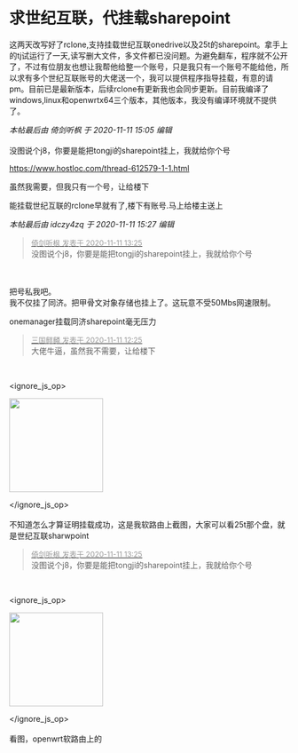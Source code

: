# 求世纪互联，代挂载sharepoint


这两天改写好了rclone,支持挂载世纪互联onedrive以及25t的sharepoint。拿手上的tj试运行了一天,读写删大文件，多文件都已没问题。为避免翻车，程序就不公开了，不过有位朋友也想让我帮他给整一个账号，只是我只有一个账号不能给他，所以求有多个世纪互联账号的大佬送一个，我可以提供程序指导挂载，有意的请pm。目前已是最新版本，后续rclone有更新我也会同步更新。目前我编译了windows,linux和openwrtx64三个版本，其他版本，我没有编译环境就不提供了。

<i class="pstatus"> 本帖最后由 倚剑听枫 于 2020-11-11 15:05 编辑 </i><br />
<br />
没图说个j8，你要是能把tongji的sharepoint挂上，我就给你个号

https://www.hostloc.com/thread-612579-1-1.html<img id="aimg_tM4e1" onclick="zoom(this, this.src, 0, 0, 0)" class="zoom" src="https://cdn.jsdelivr.net/gh/hishis/forum-master/public/images/patch.gif" onmouseover="img_onmouseoverfunc(this)" onload="thumbImg(this)" border="0" alt="" />

虽然我需要，但我只有一个号，让给楼下

能挂载世纪互联的rclone早就有了,楼下有账号.马上给楼主送上

<i class="pstatus"> 本帖最后由 idczy4zq 于 2020-11-11 15:27 编辑 </i><br />
<div class="quote"><blockquote><font size="2"><a href="https://www.hostloc.com/forum.php?mod=redirect&amp;goto=findpost&amp;pid=9436498&amp;ptid=765271" target="_blank"><font color="#999999">倚剑听枫 发表于 2020-11-11 13:25</font></a></font><br />
没图说个j8，你要是能把tongji的sharepoint挂上，我就给你个号</blockquote></div><br />
<br />
把号私我吧。<br />
我不仅挂了同济。把甲骨文对象存储也挂上了。这玩意不受50Mbs网速限制。<br />
<img id="aimg_IlOYO" onclick="zoom(this, this.src, 0, 0, 0)" class="zoom" src="https://pic.downk.cc/item/5fab92251cd1bbb86bf593f5.jpg" onmouseover="img_onmouseoverfunc(this)" onload="thumbImg(this)" border="0" alt="" />

onemanager挂载同济sharepoint毫无压力

<div class="quote"><blockquote><font size="2"><a href="https://www.hostloc.com/forum.php?mod=redirect&amp;goto=findpost&amp;pid=9436223&amp;ptid=765271" target="_blank"><font color="#999999">三国麒麟 发表于 2020-11-11 12:25</font></a></font><br />
大佬牛逼，虽然我不需要，让给楼下</blockquote></div><br />

<ignore_js_op>

<img id="aimg_141170" aid="141170" src="static/image/common/none.gif" zoomfile="forum.php?mod=attachment&aid=MTQxMTcwfDU5NWQxYjg3fDE2MDk1NDc1MjB8NDczNDR8NzY1Mjcx&noupdate=yes&nothumb=yes" file="forum.php?mod=attachment&aid=MTQxMTcwfDU5NWQxYjg3fDE2MDk1NDc1MjB8NDczNDR8NzY1Mjcx&noupdate=yes" class="zoom" onclick="zoom(this, this.src, 0, 0, 0)" width="169" id="aimg_141170" inpost="1" onmouseover="showMenu({'ctrlid':this.id,'pos':'12'})" />

<div class="tip tip_4 aimg_tip" id="aimg_141170_menu" style="position: absolute; display: none" disautofocus="true">
<div class="xs0">
<p><strong>IMG_20201111_175215.jpg</strong> <em class="xg1">(22.93 KB, 下载次数: 1)</em></p>
<p>
<a href="forum.php?mod=attachment&amp;aid=MTQxMTcwfDU5NWQxYjg3fDE2MDk1NDc1MjB8NDczNDR8NzY1Mjcx&amp;nothumb=yes" target="_blank">下载附件</a>

</p>

<p class="xg1 y">2020-11-11 17:54 上传</p>

</div>
<div class="tip_horn"></div>
</div>

</ignore_js_op>
<br />
<br />
不知道怎么才算证明挂载成功，这是我软路由上截图，大家可以看25t那个盘，就是世纪互联sharwpoint

<div class="quote"><blockquote><font size="2"><a href="https://www.hostloc.com/forum.php?mod=redirect&amp;goto=findpost&amp;pid=9436498&amp;ptid=765271" target="_blank"><font color="#999999">倚剑听枫 发表于 2020-11-11 13:25</font></a></font><br />
没图说个j8，你要是能把tongji的sharepoint挂上，我就给你个号</blockquote></div><br />

<ignore_js_op>

<img id="aimg_141171" aid="141171" src="static/image/common/none.gif" zoomfile="forum.php?mod=attachment&aid=MTQxMTcxfGNjZTAyOGMxfDE2MDk1NDc1MjB8NDczNDR8NzY1Mjcx&noupdate=yes&nothumb=yes" file="forum.php?mod=attachment&aid=MTQxMTcxfGNjZTAyOGMxfDE2MDk1NDc1MjB8NDczNDR8NzY1Mjcx&noupdate=yes" class="zoom" onclick="zoom(this, this.src, 0, 0, 0)" width="169" id="aimg_141171" inpost="1" onmouseover="showMenu({'ctrlid':this.id,'pos':'12'})" />

<div class="tip tip_4 aimg_tip" id="aimg_141171_menu" style="position: absolute; display: none" disautofocus="true">
<div class="xs0">
<p><strong>IMG_20201111_175215.jpg</strong> <em class="xg1">(22.93 KB, 下载次数: 1)</em></p>
<p>
<a href="forum.php?mod=attachment&amp;aid=MTQxMTcxfGNjZTAyOGMxfDE2MDk1NDc1MjB8NDczNDR8NzY1Mjcx&amp;nothumb=yes" target="_blank">下载附件</a>

</p>

<p class="xg1 y">2020-11-11 17:57 上传</p>

</div>
<div class="tip_horn"></div>
</div>

</ignore_js_op>
<br />
<br />
看图，openwrt软路由上的
